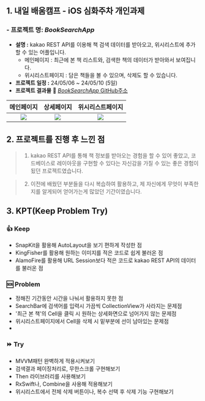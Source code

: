 
## 1. 내일 배움캠프 - iOS 심화주차 개인과제
### - 프로젝트 명: $BookSearchApp$
- **설명 :** kakao REST API를 이용해 책 검색 데이터를 받아오고, 위시리스트에 추가할 수 있는 어플입니다.
    - 메인페이지 : 최근에 본 책 리스트와, 검색한 책의 데이터가 받아와서 보여집니다.
    - 위시리스트페이지 : 담은 책들을 볼 수 있으며, 삭제도 할 수 있습니다.
- **프로젝트 일정 :** 24/05/06 ~ 24/05/10 (5일)
- **프로젝트 결과물**
	📂 [$BookSearchApp$ GitHub주소](https://github.com/sinseunghyeon/BookListApp)

|메인페이지	|상세페이지	|위시리스트페이지
|:-:	|:-:	|:-:
|![](https://velog.velcdn.com/images/sinseunghyeon313/post/249e3c18-1792-41cf-a978-b4ee9e06aa48/image.png)	|![](https://velog.velcdn.com/images/sinseunghyeon313/post/2c91a039-f99e-4c39-830c-c9bed06ea6fc/image.png)	|![](https://velog.velcdn.com/images/sinseunghyeon313/post/44638117-bb96-40ed-baad-0fbca8dbebf0/image.png)



## 2. 프로젝트를 진행 후 느낀 점
> 1. kakao REST API를 통해 책 정보를 받아오는 경험을 할 수 있어 좋았고, 코드베이스로 레이아웃을 구현할 수 있다는 자신감을 가질 수 있는 좋은 경험이 됬던 프로젝트였습니다.

> 2. 이전에 배웠던 부분들을 다시 복습하여 활용하고, 제 자신에게 무엇이 부족한지를 알게되어 얻어가는게 많았던 기간이였습니다.

## 3. KPT(Keep Problem Try)
### 👍 Keep
- SnapKit을 활용해 AutoLayout을 보기 편하게 작성한 점
- KingFisher를 활용해 원하는 이미지를 적은 코드로 쉽게 불러온 점
- AlamoFire를 활용해 URL Session보다 적은 코드로 kakao REST API의 데이터를 불러온 점

### 🆘 Problem
- 정해진 기간동안 시간을 나눠서 활용하지 못한 점
- SearchBar에 검색어를 입력시 가끔씩 CollectionView가 사라지는 문제점
- '최근 본 책'의 Cell을 클릭 시 원하는 상세화면으로 넘어가지 않는 문제점
- 위시리스트페이지에서 Cell을 삭제 시 밑부분에 선이 남아있는 문제점
- 
### ⏩️ Try
- MVVM패턴 완벽하게 적용시켜보기
- 검색결과 페이징처리로, 무한스크롤 구현해보기
- Then 라이브러리를 사용해보기
- RxSwift나, Combine을 사용해 적용해보기
- 위시리스트에서 전체 삭제 버튼이나, 복수 선택 후 삭제 기능 구현해보기
